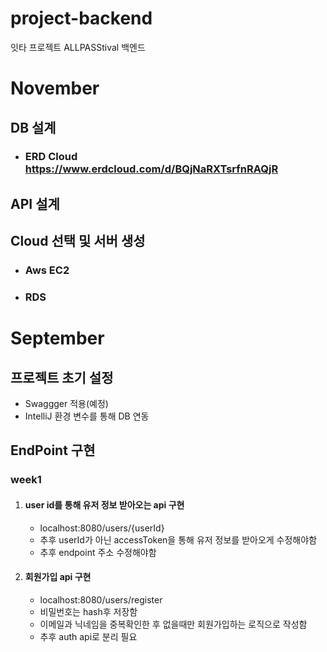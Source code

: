 # project-backend
잇타 프로젝트  ALLPASStival 백엔드

# November
## DB 설계
* ### ERD Cloud <https://www.erdcloud.com/d/BQjNaRXTsrfnRAQjR>

## API 설계
## Cloud 선택 및 서버 생성
* ### Aws EC2
* ### RDS


# September
## 프로젝트 초기 설정
* Swaggger 적용(예정)
* IntelliJ 환경 변수를 통해 DB 연동
## EndPoint 구현
### week1
1. #### user id를 통해 유저 정보 받아오는 api 구현
   * localhost:8080/users/{userId}
   * 추후 userId가 아닌 accessToken을 통해 유저 정보를 받아오게 수정해야함
   * 추후 endpoint 주소 수정해야함
   
2. #### 회원가입 api 구현
   * localhost:8080/users/register
   * 비밀번호는 hash후 저장함
   * 이메일과 닉네임을 중복확인한 후 없을때만 회원가입하는 로직으로 작성함
   * 추후 auth api로 분리 필요